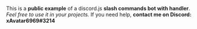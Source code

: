 This is a **public example** of a discord.js **slash commands bot with handler**. *Feel free to use it in your projects.* If you need help, **contact me on Discord: xAvatar6969#3214**
